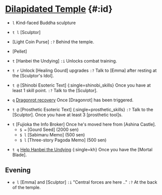 # [Dilapidated Temple](@) {#:id}

+ `l` Kind-faced Buddha sculpture
+ `t l` [Sculptor]
+ [Light Coin Purse]
  `:?` Behind the temple.
+ [Pellet]
+ `t` [Hanbei the Undying]
  `:i` Unlocks combat training.
+ `t r` Unlock [Healing Gourd] upgrades
  `:?` Talk to [Emma] after resting at the [Sculptor's Idol].

+ `t @` [Shinobi Esoteric Text] {:single=shinobi_skills}
  Once you have at least 1 skill point.
  `:?` Talk to the [Sculptor].

+ `q` [Dragonrot recovery](dr)
  Once [Dragonrot] has been triggered.

+ `t @` [Prosthetic Esoteric Text] {:single=prosthetic_skills}
  `:?` Talk to the [Sculptor].
  Once you have at least 3 [prosthetic tool]s.
  

- `t` [Fujioka the Info Broker]
  Once he's moved here from [Ashina Castle].
  + `$ =` [Gourd Seed] (2000 sen)
  + `$ l` [Sabimaru Memo] (500 sen)
  + `$ l` [Three-story Pagoda Memo] (500 sen)
  
+ `t q` [Help Hanbei the Undying](kh) {:single=kh}
  Once you have the [Mortal Blade].
          
## Evening
+ `e l` [Emma] and [Sculptor]
  `:i` "Central forces are here .."
  `:?` At the back of the temple.